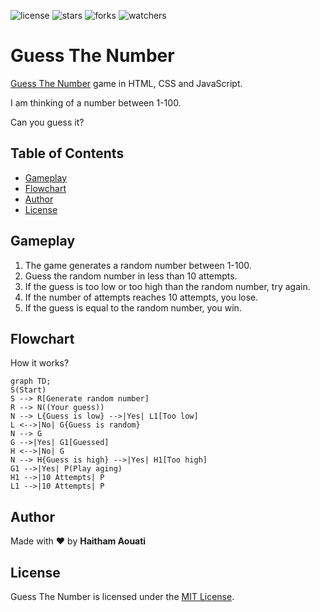 ![license](https://custom-icon-badges.demolab.com/github/license/haithamaouati/GuessTheNumber?logo=law)
![stars](https://custom-icon-badges.demolab.com/github/stars/haithamaouati/GuessTheNumber?logo=star)
![forks](https://custom-icon-badges.demolab.com/github/forks/haithamaouati/GuessTheNumber?logo=repo-forked)
![watchers](https://custom-icon-badges.demolab.com/github/watchers/haithamaouati/GuessTheNumber?logo=eye)

# Guess The Number
[Guess The Number](https://haithamaouati.github.io/GuessTheNumber/) game in HTML, CSS and JavaScript.

I am thinking of a number between 1-100.

Can you guess it?

## Table of Contents
- [Gameplay](#gameplay)
- [Flowchart](#flowchart)
- [Author](#author)
- [License](#license)

## Gameplay
1. The game generates a random number between 1-100.
2. Guess the random number in less than 10 attempts.
3. If the guess is too low or too high than the random number, try again.
4. If the number of attempts reaches 10 attempts, you lose.
5. If the guess is equal to the random number, you win.

## Flowchart
How it works?

```mermaid
graph TD;
S(Start)
S --> R[Generate random number]
R --> N((Your guess))
N --> L{Guess is low} -->|Yes| L1[Too low]
L <-->|No| G{Guess is random}
N --> G
G -->|Yes| G1[Guessed]
H <-->|No| G
N --> H{Guess is high} -->|Yes| H1[Too high]
G1 -->|Yes| P(Play aging)
H1 -->|10 Attempts| P
L1 -->|10 Attempts| P
```

## Author
Made with :hearts: by **Haitham Aouati**

## License
Guess The Number is licensed under the
[MIT License](LICENSE).
